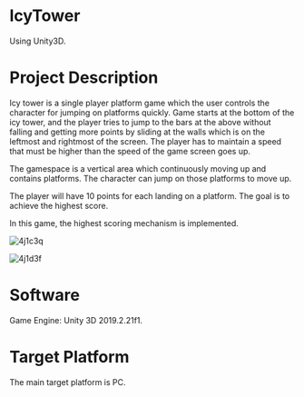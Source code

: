 # IcyTower

Using Unity3D.

# Project Description
Icy tower is a single player platform game which the user controls the character for jumping on platforms quickly. Game starts at the bottom of the icy tower, and the player tries to jump to the bars at the above without falling and getting more points by sliding at the walls which is on the leftmost and rightmost of the screen. The player has to maintain a speed that must be higher than the speed of the game screen goes up.

The gamespace is a vertical area which continuously moving up and contains platforms. The character can jump on those platforms to move up.

The player will have 10 points for each landing on a platform.
The goal is to achieve the highest score.

In this game, the highest scoring mechanism is implemented.

![4j1c3q](https://user-images.githubusercontent.com/63601829/96461648-4e373000-122d-11eb-8733-f1ae030741c0.gif)

![4j1d3f](https://user-images.githubusercontent.com/63601829/96462456-41670c00-122e-11eb-8d8c-a81e917b4091.gif)

# Software
Game Engine:
Unity 3D 2019.2.21f1.

# Target Platform
The main target platform is PC.
